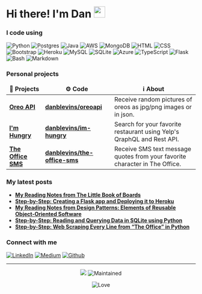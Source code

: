 <h1>Hi there! I'm Dan <img src="https://media.giphy.com/media/hvRJCLFzcasrR4ia7z/giphy.gif" width="30"/></h1>

<h3>I code using</h3>

<p>
  <img alt="Python" src="https://img.shields.io/badge/Python-3776AB?style=for-the-badge&logo=python&logoColor=white" />
  <img alt="Postgres" src="https://img.shields.io/badge/PostgreSQL-316192?style=for-the-badge&logo=postgresql&logoColor=white" />
  <img alt="Java" src="https://img.shields.io/badge/Java-ED8B00?style=for-the-badge&logo=java&logoColor=white" />
  <img alt="AWS" src="https://img.shields.io/badge/AWS-%23FF9900.svg?style=for-the-badge&logo=amazon-aws&logoColor=white" /> 
  <img alt="MongoDB" src="https://img.shields.io/badge/MongoDB-4EA94B?style=for-the-badge&logo=mongodb&logoColor=white" />
  <img alt="HTML" src="https://img.shields.io/badge/HTML-239120?style=for-the-badge&logo=html5&logoColor=white" />
  <img alt="CSS" src="https://img.shields.io/badge/CSS-239120?&style=for-the-badge&logo=css3&logoColor=white" />
  <img alt="Bootstrap" src="https://img.shields.io/badge/Bootstrap-563D7C?style=for-the-badge&logo=bootstrap&logoColor=white" />
  <img alt="Heroku" src="https://img.shields.io/badge/Heroku-430098?style=for-the-badge&logo=heroku&logoColor=white" />
  <img alt="MySQL" src="https://img.shields.io/badge/mysql-%2300f.svg?style=for-the-badge&logo=mysql&logoColor=white" />
  <img alt="SQLite" src="https://img.shields.io/badge/SQLite-07405E?style=for-the-badge&logo=sqlite&logoColor=white" />
  <img alt="Azure" src="https://img.shields.io/badge/Microsoft_Azure-0089D6?style=for-the-badge&logo=microsoft-azure&logoColor=white" />
  <img alt="TypeScript" src="https://img.shields.io/badge/TypeScript-007ACC?style=for-the-badge&logo=typescript&logoColor=white" />
  <!-- <img alt="JavaScript" src="https://img.shields.io/badge/JavaScript-F7DF1E?style=for-the-badge&logo=javascript&logoColor=black" /> -->
  <img alt="Flask" src="https://img.shields.io/badge/Flask-000000?style=for-the-badge&logo=flask&logoColor=white" />
  <img alt="Bash" src="https://img.shields.io/badge/Shell_Script-121011?style=for-the-badge&logo=gnu-bash&logoColor=white" />
  <img alt="Markdown" src="https://img.shields.io/badge/Markdown-000000?style=for-the-badge&logo=markdown&logoColor=white" />
</p>

<h3>Personal projects</h3>
<table>
  <thead align="center">
    <tr border: none;>
      <td><b>🎁 Projects</b></td>
      <td><b>⚙️ Code</b></td>
      <td><b>ℹ️ About</b></td>
    </tr>
  </thead>
  <tbody>
    <tr>
      <td><a href="https://oreoapi.herokuapp.com/"><b>Oreo API</b></a></td>
      <td><a href="https://github.com/danblevins/oreoapi"><b>danblevins/oreoapi</b></a></td>
      <td>Receive random pictures of oreos as jpg/png images or in json.</td>
    </tr>
    <tr>
      <td><a href="https://imhungry-danblevins.herokuapp.com/"><b>I'm Hungry</b></a></td>
      <td><a href="https://github.com/danblevins/im-hungry"><b>danblevins/im-hungry</b></a></td>
      <td>Search for your favorite restaurant using Yelp's QraphQL and Rest API.</td>
    </tr>
    <tr>
      <td><a href="https://theoffice-web.herokuapp.com/"><b>The Office SMS</b></a></td>
      <td><a href="https://github.com/danblevins/the-office-sms"><b>danblevins/the-office-sms</b></a></td>
      <td>Receive SMS text message quotes from your favorite character in The Office.</td>
    </tr>
  </tbody>
</table>

<h3>My latest posts</h3>
<ul>
    <li><a href="https://danblevins.medium.com/my-reading-notes-from-the-little-book-of-boards-9303e5bf3b25" target="_blank"><b>My Reading Notes from The Little Book of Boards</b></a><br/><i></i></li>
    <li><a href="https://danblevins.medium.com/step-by-step-creating-a-flask-app-and-deploying-it-to-heroku-83350be5f8b" target="_blank"><b>Step-by-Step: Creating a Flask app and Deploying it to Heroku</b></a><br/><i></i></li>
    <li><a href="https://danblevins.medium.com/my-reading-notes-from-design-patterns-elements-of-reusable-object-oriented-software-fc813ae05802" target="_blank"><b>My Reading Notes from Design Patterns: Elements of Reusable Object-Oriented Software</b></a><br/><i></i></li>
  <li><a href="https://danblevins.medium.com/step-by-step-reading-and-querying-data-in-sqlite-using-python-7dc10118c49c" target="_blank"><b>Step-by-Step: Reading and Querying Data in SQLite using Python</b></a><br/><i></i></li>
  <li><a href="https://medium.com/analytics-vidhya/step-by-step-web-scraping-every-line-from-the-office-in-python-3b28768c56f4" target="_blank"><b>Step-by-Step: Web Scraping Every Line from “The Office” in Python
</b></a><br/><i></i></li>
</ul>

<h3>Connect with me</h3>
<p><a href="https://www.linkedin.com/in/dan-blevins/" target="_blank"><img alt="LinkedIn" src="https://img.shields.io/badge/linkedin-%230077B5.svg?&style=for-the-badge&logo=linkedin&logoColor=white" /></a> <a href="https://danblevins.medium.com/" target="_blank"><img alt="Medium" src="https://img.shields.io/badge/medium-%2312100E.svg?&style=for-the-badge&logo=medium&logoColor=white" /></a> <a href="https://github.com/danblevins" target="_blank"><img alt="Github" src="https://img.shields.io/badge/GitHub-%2312100E.svg?&style=for-the-badge&logo=Github&logoColor=white" /></a>
</p>

------------
<p align="center"><img src="https://github.com/thmsgbrt/thmsgbrt/workflows/README%20build/badge.svg" /> <img alt="Maintained" src="https://img.shields.io/badge/Maintained%3F-yes-green.svg"/></p> <p align="center"><img alt="Love" src="http://ForTheBadge.com/images/badges/built-with-love.svg"/></p>
